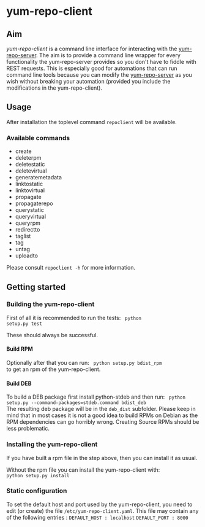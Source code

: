 yum-repo-client
===============

## Aim
_yum-repo-client_ is a command line interface for interacting with the [yum-repo-server](https://github.com/ImmobilienScout24/yum-repo-server).
The aim is to provide a command line wrapper for every functionality the yum-repo-server provides so you don't have to fiddle with REST requests.
This is especially good for automations that can run command line tools because you can modify the [yum-repo-server](https://github.com/ImmobilienScout24/yum-repo-server) as you wish without breaking your automation (provided you include the modifications in the yum-repo-client).

## Usage
After installation the toplevel command ```repoclient``` will be available.
### Available commands
 * create
 * deleterpm
 * deletestatic
 * deletevirtual
 * generatemetadata
 * linktostatic
 * linktovirtual
 * propagate
 * propagaterepo
 * querystatic
 * queryvirtual
 * queryrpm
 * redirectto
 * taglist
 * tag
 * untag
 * uploadto

Please consult ```repoclient -h``` for more information.

## Getting started
### Building the yum-repo-client
First of all it is recommended to run the tests:
<code>
python setup.py test
</code>

These should always be successful.
#### Build RPM
Optionally after that you can run:
<code>
python setup.py bdist_rpm
</code>
to get an rpm of the yum-repo-client.
#### Build DEB
To build a DEB package first install python-stdeb and then run:
<code>
python setup.py --command-packages=stdeb.command bdist_deb
</code>
The resulting deb package will be in the `deb_dist` subfolder. Please keep in mind that in most cases it is not a good idea to build RPMs on Debian as the RPM dependencies can go horribly wrong. Creating Source RPMs should be less problematic.

### Installing the yum-repo-client
If you have built a rpm file in the step above, then you can install it as usual.

Without the rpm file you can install the yum-repo-client with:
<code>
python setup.py install
</code>


### Static configuration
To set the default host and port used by the yum-repo-client, you need to edit (or create) the file `/etc/yum-repo-client.yaml`.
This file may contain any of the following entries :
`DEFAULT_HOST : localhost`
`DEFAULT_PORT : 8000`

